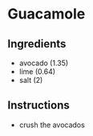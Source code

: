# Guacamole
## Ingredients
* avocado (1.35)
* lime (0.64)
* salt (2)
## Instructions
- crush the avocados
